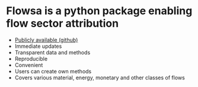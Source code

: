 # Flowsa is a python package enabling flow sector attribution
- [Publicly available (github)](https://github.com/USEPA/flowsa)
- Immediate updates
- Transparent data and methods
- Reproducible
- Convenient
- Users can create own methods
- Covers various material, energy, monetary and other classes of flows
